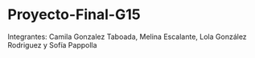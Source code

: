 # Proyecto-Final-G15
Integrantes: Camila Gonzalez Taboada, Melina Escalante, Lola González Rodriguez y Sofía Pappolla 
